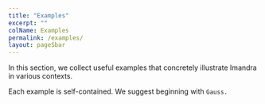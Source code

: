 ```yaml
---
title: "Examples"
excerpt: ""
colName: Examples
permalink: /examples/
layout: pageSbar
---
```

In this section, we collect useful examples that concretely illustrate Imandra in various contexts.

Each example is self-contained. We suggest beginning with `Gauss.`

